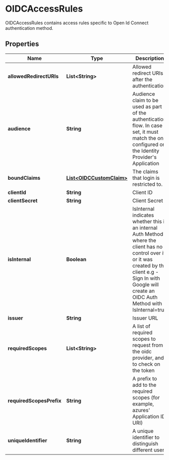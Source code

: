 

# OIDCAccessRules

OIDCAccessRules contains access rules specific to Open Id Connect authentication method.
## Properties

Name | Type | Description | Notes
------------ | ------------- | ------------- | -------------
**allowedRedirectURIs** | **List&lt;String&gt;** | Allowed redirect URIs after the authentication |  [optional]
**audience** | **String** | Audience claim to be used as part of the authentication flow. In case set, it must match the one configured on the Identity Provider&#39;s Application |  [optional]
**boundClaims** | [**List&lt;OIDCCustomClaim&gt;**](OIDCCustomClaim.md) | The claims that login is restricted to. |  [optional]
**clientId** | **String** | Client ID |  [optional]
**clientSecret** | **String** | Client Secret |  [optional]
**isInternal** | **Boolean** | IsInternal indicates whether this is an internal Auth Method where the client has no control over it, or it was created by the client e.g - Sign In with Google will create an OIDC Auth Method with IsInternal&#x3D;true |  [optional]
**issuer** | **String** | Issuer URL |  [optional]
**requiredScopes** | **List&lt;String&gt;** | A list of required scopes to request from the oidc provider, and to check on the token |  [optional]
**requiredScopesPrefix** | **String** | A prefix to add to the required scopes (for example, azures&#39; Application ID URI) |  [optional]
**uniqueIdentifier** | **String** | A unique identifier to distinguish different users |  [optional]




